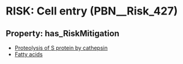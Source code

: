 # RISK: __Cell entry__ (PBN__Risk_427)

## Property: has_RiskMitigation

* [Proteolysis of S protein by cathepsin](PBN__RiskMitigation_593)
* [Fatty acids](PBN__RiskMitigation_594)

